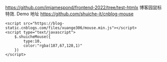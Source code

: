 https://github.com/imjamespond/frontend-2022/tree/test-htmlx
博客园鼠标特效. Demo 地址
https://github.com/shuiche-it/cnblog-mouse
```
<script src="https://blog-static.cnblogs.com/files/xuange306/mouse.min.js"></script>
<script type="text/javascript">
    $.shuicheMouse({
        type:10, 
        color:"rgba(187,67,128,1)"
    })
</script>
```
